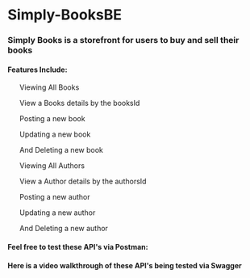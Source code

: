 # Simply-BooksBE

<h3>Simply Books is a storefront for users to buy and sell their books</h3>
<h4> Features Include:</h4>
<ul>Viewing All Books</ul>
<ul>View a Books details by the booksId</ul>
<ul>Posting a new book</ul>
<ul>Updating a new book</ul>
<ul>And Deleting a new book</ul>
<ul>Viewing All Authors</ul>
<ul>View a Author details by the authorsId</ul>
<ul>Posting a new author</ul>
<ul>Updating a new author</ul>
<ul>And Deleting a new author</ul>

<h4>Feel free to test these API's via Postman:</h4>

<h4>Here is a video walkthrough of these API's being tested via Swagger</h4>
